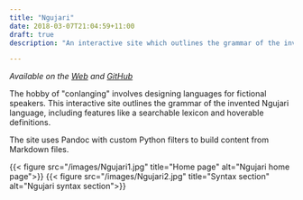 ```yaml
---
title: "Ngujari"
date: 2018-03-07T21:04:59+11:00
draft: true
description: "An interactive site which outlines the grammar of the invented Ngujari language."

---
```


*Available on the [Web](http://ngujari.cadelwatson.com) and [GitHub](https://github.com/kdelwat/ngujarigrammar)*

The hobby of "conlanging" involves designing languages for fictional speakers.
This interactive site outlines the grammar of the invented Ngujari language,
including features like a searchable lexicon and hoverable definitions.

The site uses Pandoc with custom Python filters to build content from Markdown
files.

{{< figure src="/images/Ngujari1.jpg" title="Home page" alt="Ngujari home page">}}
{{< figure src="/images/Ngujari2.jpg" title="Syntax section" alt="Ngujari syntax section">}}